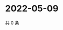 # 2022-05-09

共 0 条

<!-- BEGIN WEIBO -->
<!-- 最后更新时间 Mon May 09 2022 07:15:57 GMT+0800 (China Standard Time) -->

<!-- END WEIBO -->
